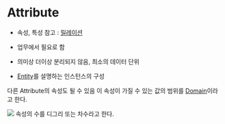 # Attribute
- 속성, 특성
참고 : [릴레이션](Relation.md)

- 업무에서 필요로 함 
- 의미상 더이상 분리되지 않음, 최소의 데이터 단위
- [Entity](ComputerScience/DataBase/Entity.md)를 설명하는 인스턴스의 구성

다른 Attribute의 속성도 될 수 있음
이 속성이 가질 수 있는 값의 범위를 [Domain](Domain.md)이라고 한다.

![](https://i.imgur.com/67FLmuw.png)
속성의 수를 디그리 또는 차수라고 한다.
